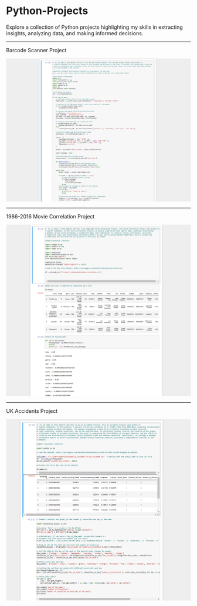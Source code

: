 # Python-Projects
Explore a collection of Python projects highlighting my skills in extracting insights, analyzing data, and making informed decisions.
______________________________________________________________________________________________________________________________________________________________________________________
Barcode Scanner Project

![](BarcodeScannerPythonProjectImage.png)
______________________________________________________________________________________________________________________________________________________________________________________
1986-2016 Movie Correlation Project

![](1986-2016MovieCorrelationPythonImage.png)

______________________________________________________________________________________________________________________________________________________________________________________
UK Accidents Project

![](UKAccidentsPythonImage.png)
